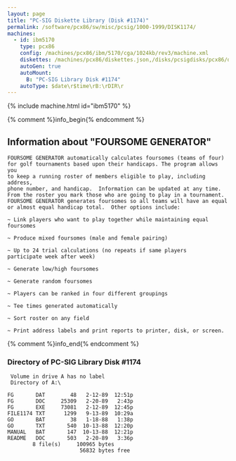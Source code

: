 ```yaml
---
layout: page
title: "PC-SIG Diskette Library (Disk #1174)"
permalink: /software/pcx86/sw/misc/pcsig/1000-1999/DISK1174/
machines:
  - id: ibm5170
    type: pcx86
    config: /machines/pcx86/ibm/5170/cga/1024kb/rev3/machine.xml
    diskettes: /machines/pcx86/diskettes.json,/disks/pcsigdisks/pcx86/diskettes.json
    autoGen: true
    autoMount:
      B: "PC-SIG Library Disk #1174"
    autoType: $date\r$time\rB:\rDIR\r
---
```


{% include machine.html id="ibm5170" %}

{% comment %}info_begin{% endcomment %}

## Information about "FOURSOME GENERATOR"

    FOURSOME GENERATOR automatically calculates foursomes (teams of four)
    for golf tournaments based upon their handicaps. The program allows you
    to keep a running roster of members eligible to play, including address,
    phone number, and handicap.  Information can be updated at any time.
    From the roster you mark those who are going to play in a tournament.
    FOURSOME GENERATOR generates foursomes so all teams will have an equal
    or almost equal handicap total.  Other options include:
    
    ~ Link players who want to play together while maintaining equal
    foursomes
    
    ~ Produce mixed foursomes (male and female pairing)
    
    ~ Up to 24 trial calculations (no repeats if same players
    participate week after week)
    
    ~ Generate low/high foursomes
    
    ~ Generate random foursomes
    
    ~ Players can be ranked in four different groupings
    
    ~ Tee times generated automatically
    
    ~ Sort roster on any field
    
    ~ Print address labels and print reports to printer, disk, or screen.
{% comment %}info_end{% endcomment %}


### Directory of PC-SIG Library Disk #1174

     Volume in drive A has no label
     Directory of A:\

    FG       DAT        48   2-12-89  12:51p
    FG       DOC     25309   2-20-89   2:43p
    FG       EXE     73081   2-12-89  12:45p
    FILE1174 TXT      1299   9-13-89  10:29a
    GO       BAT        38   1-18-88   1:38p
    GO       TXT       540  10-13-88  12:20p
    MANUAL   BAT       147  10-13-88  12:21p
    README   DOC       503   2-20-89   3:36p
            8 file(s)     100965 bytes
                           56832 bytes free
